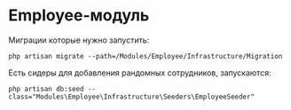 # Employee-модуль
Миграции которые нужно запустить:
```
php artisan migrate --path=/Modules/Employee/Infrastructure/Migration
```
Есть сидеры для добавления рандомных сотрудников, запускаются:
```
php artisan db:seed --class="Modules\Employee\Infrastructure\Seeders\EmployeeSeeder"
```

